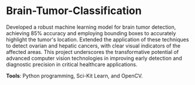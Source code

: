 # Brain-Tumor-Classification
Developed a robust machine learning model for brain tumor detection, achieving 85% accuracy and employing bounding boxes to accurately highlight the tumor's location. 
Extended the application of these techniques to detect ovarian and hepatic cancers, with clear visual indicators of the affected areas. 
This project underscores the transformative potential of advanced computer vision technologies in improving early detection and diagnostic precision in critical healthcare applications. 

**Tools**: Python programming, Sci-Kit Learn, and OpenCV.
